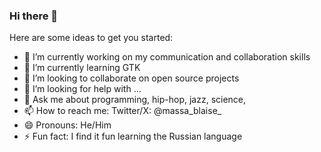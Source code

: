 ### Hi there 👋

<!--
**massablaise/massablaise** is a ✨ _special_ ✨ repository because its `README.md` (this file) appears on your GitHub profile.
-->
Here are some ideas to get you started:

- 🔭 I’m currently working on my communication and collaboration skills
- 🌱 I’m currently learning GTK
- 👯 I’m looking to collaborate on open source projects
- 🤔 I’m looking for help with ...
- 💬 Ask me about programming, hip-hop, jazz, science, 
- 📫 How to reach me: Twitter/X: @massa_blaise_
- 😄 Pronouns: He/Him
- ⚡ Fun fact: I find it fun learning the Russian language
